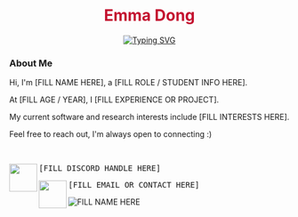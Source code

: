 <h1 
  align="center" style="color:#C41230;">Emma Dong
</h1>


<p align="center">
  <a href="https://git.io/typing-svg"><img src="https://readme-typing-svg.demolab.com font=Fira+Code&duration=2500&pause=1000&color=C41230&center=true&vCenter=true&width=435&lines=scs+%40+carnegie+mellon+university;prev.+swe+%40+silo+markets" alt="Typing SVG" /></a>
</p>

### About Me
Hi, I'm [FILL NAME HERE], a [FILL ROLE / STUDENT INFO HERE].

At [FILL AGE / YEAR], I [FILL EXPERIENCE OR PROJECT].

My current software and research interests include [FILL INTERESTS HERE].

Feel free to reach out, I'm always open to connecting :)

<br/>
  
<img align="left" src="./assets/images/discord.png" width="50px" /> <pre>[FILL DISCORD HANDLE HERE]</pre>

<img align="left" src="./assets/images/scs.png" width="50px" /> <pre>[FILL EMAIL OR CONTACT HERE]</pre>

![FILL NAME HERE](./assets/images/wave.svg)
